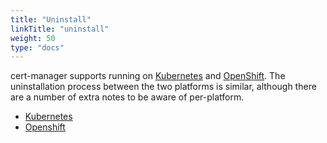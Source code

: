 ```yaml
---
title: "Uninstall"
linkTitle: "uninstall"
weight: 50
type: "docs"
---
```


cert-manager supports running on [Kubernetes](https://kubernetes.io) and
[OpenShift](https://www.openshift.com). The uninstallation process between the
two platforms is similar, although there are a number of extra notes to be aware
of per-platform.

- [Kubernetes](./kubernetes/)
- [Openshift](./openshift/)
